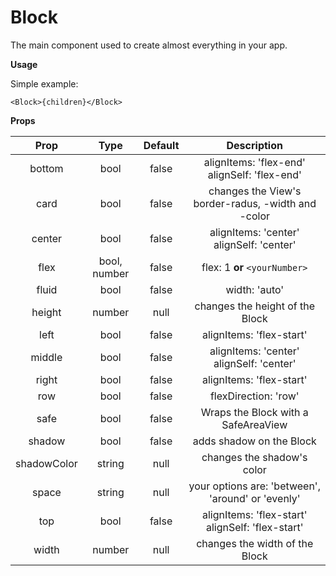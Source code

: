 # Block
The main component used to create almost everything in your app.

**Usage**

Simple example:
```
<Block>{children}</Block>
```

**Props**

|     Prop    |     Type     | Default |                     Description                    |
|:-----------:|:------------:|:-------:|:--------------------------------------------------:|
| bottom      |     bool     |  false  |    alignItems: 'flex-end' alignSelf: 'flex-end'    |
| card        |     bool     |  false  | changes the View's border-radus, -width and -color |
| center      |     bool     |  false  |      alignItems: 'center' alignSelf: 'center'      |
| flex        | bool, number |  false  |             flex: 1 **or** `<yourNumber>`            |
| fluid       |     bool     |  false  |                    width: 'auto'                   |
| height      |    number    |   null  | changes the height of the Block                    |
| left        |     bool     |  false  | alignItems: 'flex-start'                           |
| middle      |     bool     |  false  |      alignItems: 'center' alignSelf: 'center'      |
| right       |     bool     |  false  |              alignItems: 'flex-start'              |
| row         |     bool     |  false  |                flexDirection: 'row'                |
| safe        |     bool     |  false  | Wraps the Block with a SafeAreaView                |
| shadow      |     bool     |  false  | adds shadow on the Block                           |
| shadowColor |    string    |   null  | changes the shadow's color                         |
| space       |    string    |   null  | your options are: 'between', 'around' or 'evenly'  |
| top         |     bool     |  false  |  alignItems: 'flex-start' alignSelf: 'flex-start'  |
| width       |    number    |   null  | changes the width of the Block                     |
